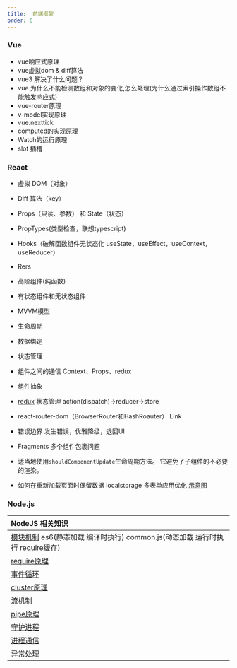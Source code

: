 ```yaml
---
title:  前端框架
order: 6
---
```


### Vue

- vue响应式原理
- vue虚拟dom & diff算法
- vue3 解决了什么问题？
- vue 为什么不能检测数组和对象的变化,怎么处理(为什么通过索引操作数组不能触发响应式)
- vue-router原理
- v-model实现原理
- vue.nexttick
- computed的实现原理
- Watch的运行原理
- slot 插槽

### React

- 虚拟 DOM（对象）
- Diff 算法（key）
- Props（只读、参数） 和 State（状态）
- PropTypes(类型检查，联想typescript)
- Hooks（破解函数组件无状态化 useState，useEffect，useContext，useReducer）
- Rers
- 高阶组件(纯函数)
- 有状态组件和无状态组件
- MVVM模型
- 生命周期
- 数据绑定
- 状态管理
- 组件之间的通信 Context、Props、redux
- 组件抽象
- [redux](https://tech.meituan.com/2017/07/14/redux-design-code.html) 状态管理  action(dispatch)→reducer→store
- react-router-dom（BrowserRouter和HashRoauter） Link
- 错误边界  发生错误，优雅降级，退回UI
- Fragments 多个组件包裹问题

- 适当地使用`shouldComponentUpdate`生命周期方法。 它避免了子组件的不必要的渲染。
- 如何在重新加载页面时保留数据 localstorage 多表单应用优化 [示意图](https://image.fundebug.com/2019-05-31-10.png)

### Node.js

| NodeJS 相关知识                                              |
| :----------------------------------------------------------- |
| [模块机制](https://juejin.cn/post/6844904030905303054) es6(静态加载 编译时执行)   common.js(动态加载 运行时执行 require缓存) |
| [require原理](http://www.ruanyifeng.com/blog/2015/05/require.html) |
| [事件循环](https://learnku.com/articles/38802)               |
| [cluster原理](https://www.cnblogs.com/dashnowords/p/10958457.html) |
| [流机制](https://www.barretlee.com/blog/2017/06/06/dive-to-nodejs-at-stream-module/) |
| [pipe原理](https://cloud.tencent.com/developer/article/1630068) |
| [守护进程](https://juejin.cn/post/6844903444839399438)       |
| [进程通信](http://www.ayqy.net/blog/nodejs进程间通信/)       |
| [异常处理](http://www.alloyteam.com/2013/12/node-js-series-exception-caught/) |
